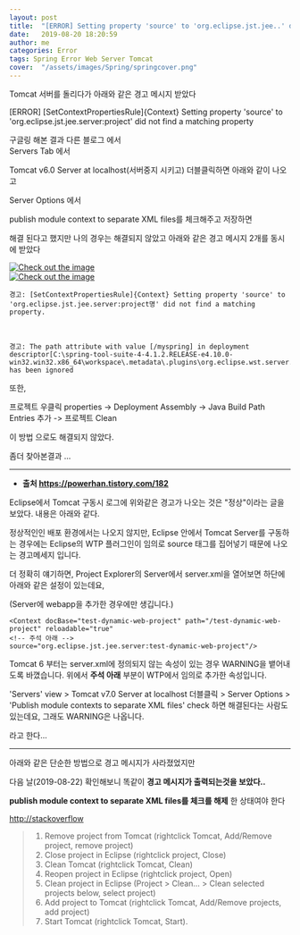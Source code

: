 ```yaml
---
layout: post
title:  "[ERROR] Setting property 'source' to 'org.eclipse.jst.jee..' did not find a matching property"
date:   2019-08-20 18:20:59
author: me
categories: Error
tags: Spring Error Web Server Tomcat
cover:  "/assets/images/Spring/springcover.png"
---
```



Tomcat 서버를 돌리다가 아래와 같은 경고 메시지 받았다 <br />

[ERROR] [SetContextPropertiesRule]{Context} Setting property 'source' to 'org.eclipse.jst.jee.server:project' did not find a matching property <br />


구글링 해본 결과 다른 블로그 에서 <br />
Servers Tab 에서 <br />

Tomcat v6.0 Server at localhost(서버중지 시키고) 더블클릭하면 아래와 같이 나오고 <br />

Server Options 에서 <br />

publish module context to separate XML files를 체크해주고 저장하면 <br />

해결 된다고 했지만 나의 경우는 해결되지 않았고 아래와 같은 경고 메시지 2개를 동시에 받았다 <br />

<a href="{{ site.error_img }}/spring_error1.JPG" data-lightbox="falcon9-large" data-title="Check out the image">
  <img src="{{ site.error_img }}/spring_error1.JPG" title="Check out the image">
</a>

<br />

<a href="{{ site.error_img }}/spring_error2.JPG" data-lightbox="falcon9-large" data-title="Check out the image">
  <img src="{{ site.error_img }}/spring_error2.JPG" title="Check out the image">
</a>

```
경고: [SetContextPropertiesRule]{Context} Setting property 'source' to 'org.eclipse.jst.jee.server:project명' did not find a matching property.
```

<br />

```
경고: The path attribute with value [/myspring] in deployment descriptor[C:\spring-tool-suite-4-4.1.2.RELEASE-e4.10.0-win32.win32.x86_64\workspace\.metadata\.plugins\org.eclipse.wst.server.core\tmp2\conf\Catalina\localhost\myspring.xml] has been ignored
```


또한, <br />

프로젝트 우클릭 properties -> Deployment Assembly -> Java Build Path Entries 추가 -> 프로젝트 Clean <br />

이 방법 으로도 해결되지 않았다. <br />

좀더 찾아본결과 ... <br />

<hr />

* __출처 https://powerhan.tistory.com/182__

Eclipse에서 Tomcat 구동시 로그에 위와같은 경고가 나오는 것은 "정상"이라는 글을 보았다. 내용은 아래와 같다. <br />


정상적인인 배포 환경에서는 나오지 않지만, Eclipse 안에서 Tomcat Server를 구동하는 경우에는 Eclipse의 WTP 플러그인이 임의로 source 태그를 집어넣기 때문에 나오는 경고메세지 입니다. <br />



더 정확히 얘기하면, Project Explorer의 Server에서 server.xml을 열어보면 하단에 아래와 같은 설정이 있는데요, <br />

(Server에 webapp을 추가한 경우에만 생깁니다.) <br />

```
<Context docBase="test-dynamic-web-project" path="/test-dynamic-web-project" reloadable="true"  
<!-- 주석 아래 -->
source="org.eclipse.jst.jee.server:test-dynamic-web-project"/>
```

Tomcat 6 부터는 server.xml에 정의되지 않는 속성이 있는 경우 WARNING을 뱉어내도록 바꼈습니다. 위에서 __주석 아래__ 부분이 WTP에서 임의로 추가한 속성입니다. <br />


'Servers' view > Tomcat v7.0 Server at localhost 더블클릭 > Server Options > 'Publish module contexts to separate XML files' check 하면 해결된다는 사람도 있는데요, 그래도 WARNING은 나옵니다. <br />

라고 한다...

<hr />


아래와 같은 단순한 방법으로 경고 메시지가 사라졌었지만 <br />

다음 날(2019-08-22) 확인해보니 똑같이 __경고 메시지가 출력되는것을 보았다..__ <br />

__publish module context to separate XML files를 체크를 해제__ 한 상태여야 한다 <br />

<a href="http://stackoverflow.com/questions/7753409/importing-dynamic-web-project-in-eclipse/7754620#7754620">http://stackoverflow<a>


> 1. Remove project from Tomcat (rightclick Tomcat, Add/Remove project, remove project)
> 2. Close project in Eclipse (rightclick project, Close)
> 3. Clean Tomcat (rightclick Tomcat, Clean)
> 4. Reopen project in Eclipse (rightclick project, Open)
> 5. Clean project in Eclipse (Project > Clean... > Clean selected projects below, select project)
> 6. Add project to Tomcat (rightclick Tomcat, Add/Remove projects, add project)
> 7. Start Tomcat (rightclick Tomcat, Start).
